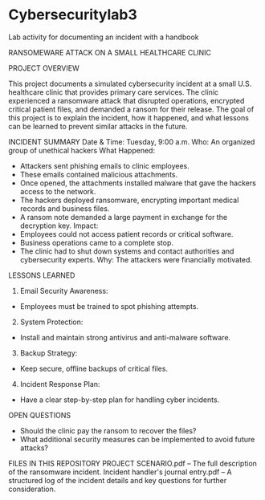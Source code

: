 # Cybersecuritylab3

Lab activity for documenting an incident with a handbook

RANSOMEWARE ATTACK ON A SMALL HEALTHCARE CLINIC

PROJECT OVERVIEW

This project documents a simulated cybersecurity incident at a small U.S. healthcare clinic that provides primary care services. The clinic experienced a ransomware attack that disrupted operations, encrypted critical patient files, and demanded a ransom for their release.
The goal of this project is to explain the incident, how it happened, and what lessons can be learned to prevent similar attacks in the future.

INCIDENT SUMMARY
Date & Time: Tuesday, 9:00 a.m.
Who: An organized group of unethical hackers
What Happened:
- Attackers sent phishing emails to clinic employees.
- These emails contained malicious attachments.
- Once opened, the attachments installed malware that gave the hackers access to the network.
- The hackers deployed ransomware, encrypting important medical records and business files.
- A ransom note demanded a large payment in exchange for the decryption key.
Impact:
- Employees could not access patient records or critical software.
- Business operations came to a complete stop.
- The clinic had to shut down systems and contact authorities and cybersecurity experts.
Why: The attackers were financially motivated.

LESSONS LEARNED
1. Email Security Awareness:
- Employees must be trained to spot phishing attempts.
2. System Protection:
- Install and maintain strong antivirus and anti-malware software.
3. Backup Strategy:
- Keep secure, offline backups of critical files.
4. Incident Response Plan:
- Have a clear step-by-step plan for handling cyber incidents.

OPEN QUESTIONS
- Should the clinic pay the ransom to recover the files?
- What additional security measures can be implemented to avoid future attacks?

FILES IN THIS REPOSITORY
PROJECT SCENARIO.pdf – The full description of the ransomware incident.
Incident handler's journal entry.pdf – A structured log of the incident details and key questions for further consideration.
